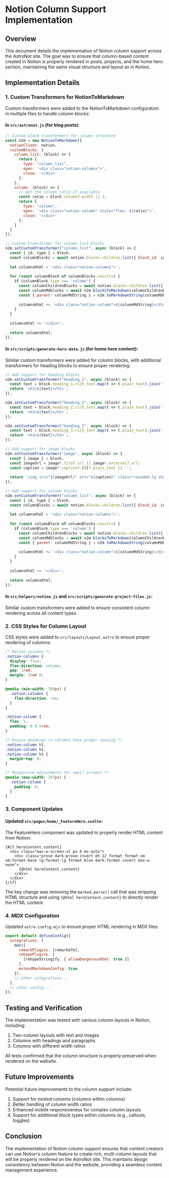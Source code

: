 # Notion Column Support Implementation

## Overview

This document details the implementation of Notion column support across the AstroNot site. The goal was to ensure that column-based content created in Notion is properly rendered in posts, projects, and the home hero section, maintaining the same visual structure and layout as in Notion.

## Implementation Details

### 1. Custom Transformers for NotionToMarkdown

Custom transformers were added to the NotionToMarkdown configuration in multiple files to handle column blocks:

#### In `src/astronot.js` (for blog posts):

```javascript
// Custom block transformers for column structure
const n2m = new NotionToMarkdown({ 
  notionClient: notion,
  customBlocks: {
    column_list: (block) => {
      return { 
        type: "column_list",
        open: '<div class="notion-columns">',
        close: '</div>'
      };
    },
    column: (block) => {
      // Get the column ratio if available
      const ratio = block.column?.width || 1;
      return {
        type: "column",
        open: `<div class="notion-column" style="flex: ${ratio}">`,
        close: '</div>'
      };
    }
  }
});

// Custom transformer for column_list blocks
n2m.setCustomTransformer("column_list", async (block) => {
  const { id, type } = block;
  const columnBlocks = await notion.blocks.children.list({ block_id: id });
  
  let columnsHtml = '<div class="notion-columns">';
  
  for (const columnBlock of columnBlocks.results) {
    if (columnBlock.type === 'column') {
      const columnChildrenBlocks = await notion.blocks.children.list({ block_id: columnBlock.id });
      const columnMdblocks = await n2m.blocksToMarkdown(columnChildrenBlocks.results);
      const { parent: columnMdString } = n2m.toMarkdownString(columnMdblocks);
      
      columnsHtml += `<div class="notion-column">${columnMdString}</div>`;
    }
  }
  
  columnsHtml += '</div>';
  
  return columnsHtml;
});
```

#### In `src/scripts/generate-hero-data.js` (for home hero content):

Similar custom transformers were added for column blocks, with additional transformers for heading blocks to ensure proper rendering:

```javascript
// Add support for heading blocks
n2m.setCustomTransformer("heading_1", async (block) => {
  const text = block.heading_1.rich_text.map(t => t.plain_text).join('');
  return `<h1>${text}</h1>`;
});

n2m.setCustomTransformer("heading_2", async (block) => {
  const text = block.heading_2.rich_text.map(t => t.plain_text).join('');
  return `<h2>${text}</h2>`;
});

n2m.setCustomTransformer("heading_3", async (block) => {
  const text = block.heading_3.rich_text.map(t => t.plain_text).join('');
  return `<h3>${text}</h3>`;
});

// Add support for image blocks
n2m.setCustomTransformer("image", async (block) => {
  const { image } = block;
  const imageUrl = image?.file?.url || image?.external?.url;
  const caption = image?.caption?.[0]?.plain_text || '';
  
  return `<img src="${imageUrl}" alt="${caption}" class="rounded-lg shadow-xl" />`;
});

// Add support for column blocks
n2m.setCustomTransformer("column_list", async (block) => {
  const { id, type } = block;
  const columnBlocks = await notion.blocks.children.list({ block_id: id });
  
  let columnsHtml = '<div class="notion-columns">';
  
  for (const columnBlock of columnBlocks.results) {
    if (columnBlock.type === 'column') {
      const columnChildrenBlocks = await notion.blocks.children.list({ block_id: columnBlock.id });
      const columnMdblocks = await n2m.blocksToMarkdown(columnChildrenBlocks.results);
      const { parent: columnMdString } = n2m.toMarkdownString(columnMdblocks);
      
      columnsHtml += `<div class="notion-column">${columnMdString}</div>`;
    }
  }
  
  columnsHtml += '</div>';
  
  return columnsHtml;
});
```

#### In `src/helpers/notion.js` and `src/scripts/generate-project-files.js`:

Similar custom transformers were added to ensure consistent column rendering across all content types.

### 2. CSS Styles for Column Layout

CSS styles were added to `src/layouts/Layout.astro` to ensure proper rendering of columns:

```css
/* Notion columns */
.notion-columns {
  display: flex;
  flex-direction: column;
  gap: 1rem;
  margin: 1rem 0;
}

@media (min-width: 768px) {
  .notion-columns {
    flex-direction: row;
  }
}

.notion-column {
  flex: 1;
  padding: 0 0.5rem;
}

/* Ensure headings in columns have proper spacing */
.notion-column h1,
.notion-column h2,
.notion-column h3 {
  margin-top: 0;
}

/* Responsive adjustments for small screens */
@media (max-width: 767px) {
  .notion-column {
    padding: 0;
  }
}
```

### 3. Component Updates

#### Updated `src/pages/home/_FeatureHero.svelte`:

The FeatureHero component was updated to properly render HTML content from Notion:

```svelte
{#if heroContent.content}
  <div class="max-w-screen-xl px-4 mx-auto">
    <div class="prose dark:prose-invert mt-12 format format-sm sm:format-base lg:format-lg format-blue dark:format-invert max-w-none">
      {@html heroContent.content}
    </div>
  </div>
{/if}
```

The key change was removing the `marked.parse()` call that was stripping HTML structure and using `{@html heroContent.content}` to directly render the HTML content.

### 4. MDX Configuration

Updated `astro.config.mjs` to ensure proper HTML rendering in MDX files:

```javascript
export default defineConfig({
  integrations: [
    mdx({
      remarkPlugins: [remarkGfm],
      rehypePlugins: [
        [rehypeStringify, { allowDangerousHtml: true }]
      ],
      extendMarkdownConfig: true
    }),
    // other integrations...
  ],
  // other config...
});
```

## Testing and Verification

The implementation was tested with various column layouts in Notion, including:

1. Two-column layouts with text and images
2. Columns with headings and paragraphs
3. Columns with different width ratios

All tests confirmed that the column structure is properly preserved when rendered on the website.

## Future Improvements

Potential future improvements to the column support include:

1. Support for nested columns (columns within columns)
2. Better handling of column width ratios
3. Enhanced mobile responsiveness for complex column layouts
4. Support for additional block types within columns (e.g., callouts, toggles)

## Conclusion

The implementation of Notion column support ensures that content creators can use Notion's column feature to create rich, multi-column layouts that will be properly rendered on the AstroNot site. This maintains design consistency between Notion and the website, providing a seamless content management experience.

